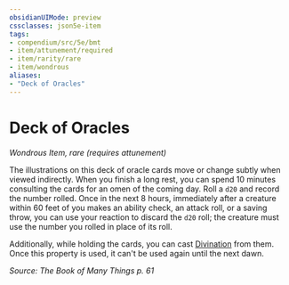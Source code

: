 ```yaml
---
obsidianUIMode: preview
cssclasses: json5e-item
tags:
- compendium/src/5e/bmt
- item/attunement/required
- item/rarity/rare
- item/wondrous
aliases: 
- "Deck of Oracles"
---
```

# Deck of Oracles
*Wondrous Item, rare (requires attunement)*  


The illustrations on this deck of oracle cards move or change subtly when viewed indirectly. When you finish a long rest, you can spend 10 minutes consulting the cards for an omen of the coming day. Roll a `d20` and record the number rolled. Once in the next 8 hours, immediately after a creature within 60 feet of you makes an ability check, an attack roll, or a saving throw, you can use your reaction to discard the `d20` roll; the creature must use the number you rolled in place of its roll.

Additionally, while holding the cards, you can cast [Divination](5E2014官方资源/spells/divination.md) from them. Once this property is used, it can't be used again until the next dawn.

*Source: The Book of Many Things p. 61*